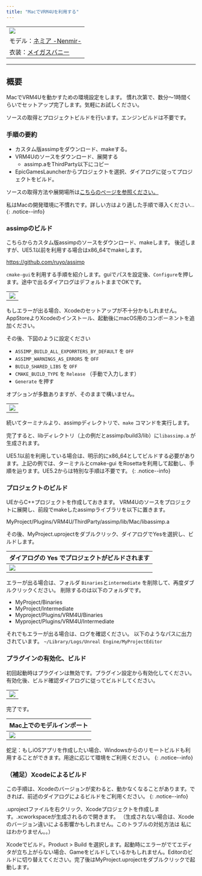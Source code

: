 ```yaml
---
title: "MacでVRM4Uを利用する"
---
```



||
|-|
|[![](./assets/images/small/03m_i1.png)](../assets/images/03m_i1.png)|
|モデル：[ネミア -Nenmir-](https://rokota.booth.pm/items/4376366)|
|衣装：[メイガスバニー](https://booth.pm/ja/items/4911160)|


----

## 概要

MacでVRM4Uを動かすための環境設定をします。
慣れ次第で、数分～1時間くらいでセットアップ完了します。気軽にお試しください。

ソースの取得とプロジェクトビルドを行います。エンジンビルドは不要です。

### 手順の要約

 - カスタム版assimpをダウンロード、makeする。
 - VRM4Uのソースをダウンロード、展開する
   - assimp.aをThirdParty以下にコピー
 - EpicGamesLauncherからプロジェクトを選択、ダイアログに従ってプロジェクトをビルド。

ソースの取得方法や展開場所は[こちらのページを参照ください。](../03_exe/)

私はMacの開発環境に不慣れです。詳しい方はより適した手順で導入ください…
{: .notice--info}

### assimpのビルド

こちらからカスタム版assimpのソースをダウンロード、makeします。
後述しますが、UE5.1以前を利用する場合はx86_64でmakeします。

https://github.com/ruyo/assimp

`cmake-gui`を利用する手順を紹介します。guiでパスを設定後、`Configure`を押します。途中で出るダイアログはデフォルトままでOKです。

||
|-|
|[![](./assets/images/small/03m_c0.png)](../assets/images/03m_c0.png)|

もしエラーが出る場合、Xcodeのセットアップが不十分かもしれません。AppStoreよりXcodeのインストール、起動後にmacOS用のコンポーネントを追加ください。

その後、下図のように設定ください
 - `ASSIMP_BUILD_ALL_EXPORRTERS_BY_DEFAULT` を `OFF`
 - `ASSIMP_WARNINGS_AS_ERRORS` を `OFF`
 - `BUILD_SHARED_LIBS` を `OFF`
 - `CMAKE_BUILD_TYPE` を `Release` （手動で入力します）
 - `Generate` を押す

オプションが多数ありますが、そのままで構いません。

||
|-|
|[![](./assets/images/small/03m_c1.png)](../assets/images/03m_c1.png)|

続いてターミナルより、assimpディレクトリで、`make` コマンドを実行します。

完了すると、libディレクトリ（上の例だとassimp/build3/lib）に`libassimp.a` が生成されます。

UE5.1以前を利用している場合は、明示的にx86_64としてビルドする必要があります。上記の例では、ターミナルとcmake-gui をRosettaを利用して起動し、手順を辿ります。UE5.2からは特別な手順は不要です。
{: .notice--info}

### プロジェクトのビルド

UEからC++プロジェクトを作成しておきます。
VRM4Uのソースをプロジェクトに展開し、前段でmakeしたassimpライブラリを以下に置きます。

MyProject/Plugins/VRM4U/ThirdParty/assimp/lib/Mac/libassimp.a

その後、MyProject.uprojectをダブルクリック、ダイアログでYesを選択し、ビルドします。

|ダイアログの Yes でプロジェクトがビルドされます|
|-|
|[![](./assets/images/small/03m_c2.png)](../assets/images/03m_c2.png)|

エラーが出る場合は、フォルダ `Binaries`と`intermediate` を削除して、再度ダブルクリックください。
削除するのは以下のフォルダです。
- MyProject/Binaries
- MyProject/Intermediate
- Myproject/Plugins/VRM4U/Binaries
- Myproject/Plugins/VRM4U/Intermediate

それでもエラーが出る場合は、ログを確認ください。
以下のようなパスに出力されています。
`~/Library/Logs/Unreal Engine/MyProjectEditor`

### プラグインの有効化、ビルド

初回起動時はプラグインは無効です。プラグイン設定から有効化してください。有効化後、ビルド確認ダイアログに従ってビルドしてください。

||
|-|
|[![](./assets/images/small/03m_c5.png)](../assets/images/03m_c5.png)|


完了です。

|Mac上でのモデルインポート|
|-|
|[![](./assets/images/small/03m_i1.png)](../assets/images/03_i1.png)|

蛇足：もしiOSアプリを作成したい場合、Windowsからのリモートビルドも利用することができます。用途に応じて環境をご利用ください。
{: .notice--info}

### （補足）Xcodeによるビルド

この手順は、Xcodeのバージョンが変わると、動かなくなることがあります。できれば、前述のダイアログによるビルドをご利用ください。
{: .notice--info}

.uprojectファイルを右クリック、Xcodeプロジェクトを作成します。.xcworkspaceが生成されるので開きます。
（生成されない場合は、Xcodeのバージョン違いによる影響かもしれません。このトラブルの対処方法は 私にはわかりません。。）

Xcodeでビルド。Product > Build を選択します。起動時にエラーがでてエディタが立ち上がらない場合、Gameをビルドしているかもしれません。Editorのビルドに切り替えてください。完了後はMyProject.uprojectをダブルクリックで起動します。

